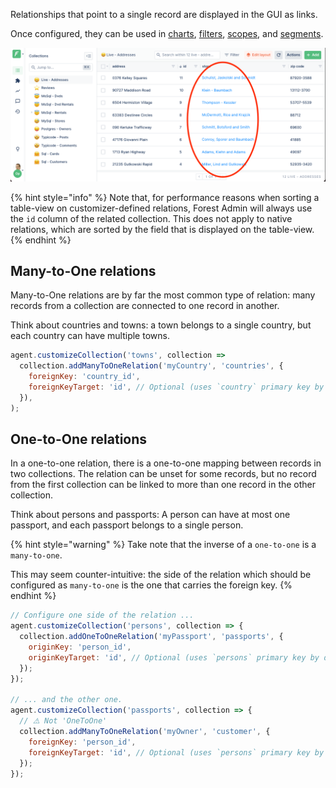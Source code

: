 Relationships that point to a single record are displayed in the GUI as links.

Once configured, they can be used in
[charts](https://docs.forestadmin.com/user-guide/dashboards/charts),
[filters](https://docs.forestadmin.com/user-guide/getting-started/master-your-ui/the-table-view#add-one-or-several-filters),
[scopes](https://docs.forestadmin.com/user-guide/collections/scopes), and
[segments](https://docs.forestadmin.com/user-guide/collections/segments).

![Many-to-One relation in the table view](../../assets/relationships-single-link.png)

{% hint style="info" %}
Note that, for performance reasons when sorting a table-view on customizer-defined relations, Forest Admin will always use the `id` column of the related collection.
This does not apply to native relations, which are sorted by the field that is displayed on the table-view.
{% endhint %}

## Many-to-One relations

Many-to-One relations are by far the most common type of relation: many records from a collection are connected to one record in another.

Think about countries and towns: a town belongs to a single country, but each country can have multiple towns.

```javascript
agent.customizeCollection('towns', collection =>
  collection.addManyToOneRelation('myCountry', 'countries', {
    foreignKey: 'country_id',
    foreignKeyTarget: 'id', // Optional (uses `country` primary key by default)
  }),
);
```

## One-to-One relations

In a one-to-one relation, there is a one-to-one mapping between records in two collections. The relation can be unset for some records, but no record from the first collection can be linked to more than one record in the other collection.

Think about persons and passports: A person can have at most one passport, and each passport belongs to a single person.

{% hint style="warning" %}
Take note that the inverse of a `one-to-one` is a `many-to-one`.

This may seem counter-intuitive: the side of the relation which should be configured as `many-to-one` is the one that carries the foreign key.
{% endhint %}

```javascript
// Configure one side of the relation ...
agent.customizeCollection('persons', collection => {
  collection.addOneToOneRelation('myPassport', 'passports', {
    originKey: 'person_id',
    originKeyTarget: 'id', // Optional (uses `persons` primary key by default)
  });
});

// ... and the other one.
agent.customizeCollection('passports', collection => {
  // ⚠️ Not 'OneToOne'
  collection.addManyToOneRelation('myOwner', 'customer', {
    foreignKey: 'person_id',
    foreignKeyTarget: 'id', // Optional (uses `persons` primary key by default)
  });
});
```
